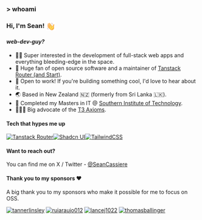 ### > whoami

### Hi, I'm Sean! <img src="https://raw.githubusercontent.com/heydrdev/devtools/main/emojis/telegram/waving-hand.gif" height="25" width="25" align="center" />

#### *web-dev-guy?*

* 👨‍💻 Super interested in the development of full-stack web apps and everything bleeding-edge in the space.
* 🤝 Huge fan of open source software and a maintainer of [Tanstack Router (and Start)](https://github.com/Tanstack/Router).
* 💼 Open to work! If you're building something cool, I'd love to hear about it.
* 🌏 Based in New Zealand 🇳🇿 (formerly from Sri Lanka 🇱🇰).
* 📖 Completed my Masters in IT @ [Southern Institute of Technology](https://www.sit.ac.nz).
* 👨🏼‍🏫 Big advocate of the [T3 Axioms](https://github.com/t3-oss/create-t3-app#t3-axioms).

#### Tech that hypes me up

<div style="display: flex; flex-wrap: wrap;">
  <a href="https://tanstack.com/router"><img src="https://avatars.githubusercontent.com/u/72518640?s=200&v=4" width="50" height="50" alt="Tanstack Router" /></a>
  <a href="https://ui.shadcn.com"><img src="https://avatars.githubusercontent.com/u/139895814?s=48&v=4" width="50" height="50" alt="Shadcn UI" /></a>
  <a href="https://www.tailwindcss.com"><img src="https://raw.githubusercontent.com/danielcranney/readme-generator/main/public/icons/skills/tailwindcss-colored.svg" width="50" height="50" alt="TailwindCSS" /></a>
</div>

#### Want to reach out?

You can find me on X / Twitter - [@SeanCassiere](https://x.com/SeanCassiere)

#### Thank you to my sponsors ❤️

A big thank you to my sponsors who make it possible for me to focus on OSS.

<div style="display: flex; flex-wrap: wrap;">
<!-- sponsors --><a href="https://github.com/tannerlinsley"><img src="https://github.com/tannerlinsley.png" width="50" height="50" alt="tannerlinsley" /></a>&nbsp;<a href="https://github.com/ruiaraujo012"><img src="https://github.com/ruiaraujo012.png" width="50" height="50" alt="ruiaraujo012" /></a>&nbsp;<a href="https://github.com/lancej1022"><img src="https://github.com/lancej1022.png" width="50" height="50" alt="lancej1022" /></a>&nbsp;<a href="https://github.com/thomasballinger"><img src="https://github.com/thomasballinger.png" width="50" height="50" alt="thomasballinger" /></a>&nbsp;<!-- sponsors -->
</div>
